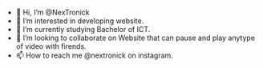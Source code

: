 - 👋 Hi, I’m @NexTronick
- 👀 I’m interested in developing website.
- 🌱 I’m currently studying Bachelor of ICT.
- 💞️ I’m looking to collaborate on Website that can pause and play anytype of video with firends.
- 📫 How to reach me @nextronick on instagram.

<!---
NexTronick/NexTronick is a ✨ special ✨ repository because its `README.md` (this file) appears on your GitHub profile.
You can click the Preview link to take a look at your changes.
--->
